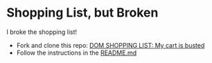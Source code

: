 # Shopping List, but Broken

I broke the shopping list!

* Fork and clone this repo: [DOM SHOPPING LIST: My cart is busted](https://github.com/seanrreid/busted_shopping_DOM)
* Follow the instructions in the [README.md](https://github.com/seanrreid/busted_shopping_DOM/blob/main/README.md)
